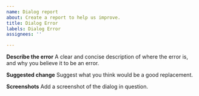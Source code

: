 ```yaml
---
name: Dialog report
about: Create a report to help us improve.
title: Dialog Error
labels: Dialog Error
assignees: ''

---
```


**Describe the error**
A clear and concise description of where the error is, and why you believe it to be an error.

**Suggested change**
Suggest what you think would be a good replacement.

**Screenshots**
Add a screenshot of the dialog in question.
